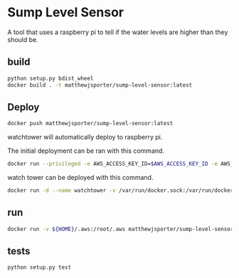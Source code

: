 # Sump Level Sensor
A tool that uses a raspberry pi to tell if the water levels are higher than they should be.

## build
```bash
python setup.py bdist_wheel
docker build . -t matthewjsporter/sump-level-sensor:latest
```

## Deploy
```bash
docker push matthewjsporter/sump-level-sensor:latest
```

watchtower will automatically deploy to raspberry pi.

The initial deployment can be ran with this command.

```bash
docker run --privileged -e AWS_ACCESS_KEY_ID=$AWS_ACCESS_KEY_ID -e AWS_SECRET_ACCESS_KEY=$AWS_SECRET_ACCESS_KEY -e AWS_DEFAULT_REGION=$AWS_DEFAULT_REGION --name sump --restart=always matthewjsporter/sump-level-sensor:latest
```

watch tower can be deployed with this command.

```bash
docker run -d --name watchtower -v /var/run/docker.sock:/var/run/docker.sock --restart=always v2tec/watchtower:armhf-latest
```


## run
```bash
docker run -v ${HOME}/.aws:/root/.aws matthewjsporter/sump-level-sensor:latest
```

## tests
```bash
python setup.py test
```

